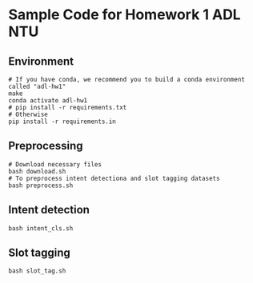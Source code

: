 # Sample Code for Homework 1 ADL NTU

## Environment
```shell
# If you have conda, we recommend you to build a conda environment called "adl-hw1"
make
conda activate adl-hw1
# pip install -r requirements.txt
# Otherwise
pip install -r requirements.in
```

## Preprocessing
```shell
# Download necessary files
bash download.sh
# To preprocess intent detectiona and slot tagging datasets
bash preprocess.sh
```

## Intent detection
```shell
bash intent_cls.sh
```

## Slot tagging
```shell
bash slot_tag.sh
```

